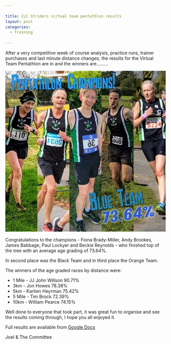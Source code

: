 ```yaml
---

title: CLC Striders virtual team pentathlon results
layout: post
categories:
  - Training
  
---
```


After a very competitive week of course analysis, practice runs, trainer purchases and last minute distance changes, the results for the Virtual Team Pentathlon are in and the winners are.........

![The Blue Team](/images/2020/05/2020-05-03-Striders-pentathlon-winning-team.jpg "The Blue Team")

Congratulations to the champions - Fiona Brady-Miller, Andy Brookes, James Babbage, Paul Lockyer and Beckie Reynolds - who finished top of the tree with an average age grading of 73.64%.

In second place was the Black Team and in third place the Orange Team.

The winners of the age graded races by distance were:
* 1 Mile - JJ John Willson 90.71%
* 3km - Jon Howes 78.38%
* 5km - Karlien Heyrman 75.42%
* 5 Mile - Tim Brock 72.39%
* 10km - William Pearce 74.15%

Well done to everyone that took part, it was great fun to organise and see the results coming through, I hope you all enjoyed it.

Full results are available from [Google Docs](https://docs.google.com/spreadsheets/d/1wXqRwYOj3jq12kWxRQSBZVnK60wSlj7gDjTXS5CzMnk/edit?usp=sharing)

Joel & The Committee
